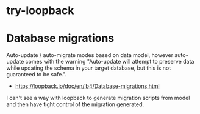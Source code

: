 # try-loopback


# Database migrations

Auto-update / auto-migrate modes based on data model, however auto-update comes with the warning
"Auto-update will attempt to preserve data while updating the schema in your target database, but this is not 
guaranteed to be safe.".

* https://loopback.io/doc/en/lb4/Database-migrations.html

I can't see a way with loopback to generate migration scripts from model and then  have tight
control of the migration generated.